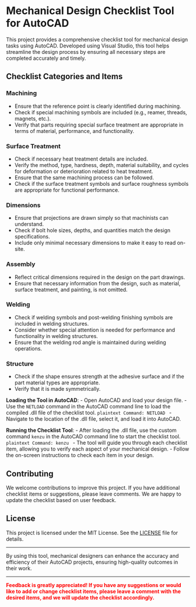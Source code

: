 # Mechanical Design Checklist Tool for AutoCAD

This project provides a comprehensive checklist tool for mechanical design tasks using AutoCAD. Developed using Visual Studio, this tool helps streamline the design process by ensuring all necessary steps are completed accurately and timely.

## Checklist Categories and Items

### Machining
- Ensure that the reference point is clearly identified during machining.
- Check if special machining symbols are included (e.g., reamer, threads, magnets, etc.).
- Verify that parts requiring special surface treatment are appropriate in terms of material, performance, and functionality.

### Surface Treatment
- Check if necessary heat treatment details are included.
- Verify the method, type, hardness, depth, material suitability, and cycles for deformation or deterioration related to heat treatment.
- Ensure that the same machining process can be followed.
- Check if the surface treatment symbols and surface roughness symbols are appropriate for functional performance.

### Dimensions
- Ensure that projections are drawn simply so that machinists can understand.
- Check if bolt hole sizes, depths, and quantities match the design specifications.
- Include only minimal necessary dimensions to make it easy to read on-site.

### Assembly
- Reflect critical dimensions required in the design on the part drawings.
- Ensure that necessary information from the design, such as material, surface treatment, and painting, is not omitted.

### Welding
- Check if welding symbols and post-welding finishing symbols are included in welding structures.
- Consider whether special attention is needed for performance and functionality in welding structures.
- Ensure that the welding rod angle is maintained during welding operations.

### Structure
- Check if the shape ensures strength at the adhesive surface and if the part material types are appropriate.
- Verify that it is made symmetrically.

**Loading the Tool in AutoCAD**:
    - Open AutoCAD and load your design file.
    - Use the `NETLOAD` command in the AutoCAD command line to load the compiled .dll file of the checklist tool.
      ```plaintext
      Command: NETLOAD
      ```
    - Navigate to the location of the .dll file, select it, and load it into AutoCAD.

**Running the Checklist Tool**:
    - After loading the .dll file, use the custom command `kenzu` in the AutoCAD command line to start the checklist tool.
      ```plaintext
      Command: kenzu
      ```
    - The tool will guide you through each checklist item, allowing you to verify each aspect of your mechanical design.
    - Follow the on-screen instructions to check each item in your design.

## Contributing

We welcome contributions to improve this project. If you have additional checklist items or suggestions, please leave comments. We are happy to update the checklist based on user feedback.

## License

This project is licensed under the MIT License. See the [LICENSE](LICENSE) file for details.

---

By using this tool, mechanical designers can enhance the accuracy and efficiency of their AutoCAD projects, ensuring high-quality outcomes in their work.

---
**<span style="color: red;">Feedback is greatly appreciated! If you have any suggestions or would like to add or change checklist items, please leave a comment with the desired items, and we will update the checklist accordingly.</span>**
